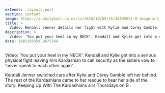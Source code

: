 ```yaml
--- 
extends: _layouts.post 
section: content 
image: https://i.dailymail.co.uk/1s/2020/10/09/15/34195052-0-image-m-1_1602252844905.jpg 
title: > 
  Video: Kendall Jenner details her fight with Kylie and Corey Gamble 
description: > 
  Video: 'You put your heel in my NECK': Kendall and Kylie get into a serious physical fight leaving Kim Kardashian to call security as the sisters vow to 'never speak to each other again'Kendall Jenner switched cars after Kylie and Corey Gamble left her behind.The rest of the Kardashians came to her rescue to hear her side of the story.Keeping Up With The Kardashians airs Thursdays on E!. 
date: 1602286059.9675744 
--- 
```

Video: 'You put your heel in my NECK': Kendall and Kylie get into a serious physical fight leaving Kim Kardashian to call security as the sisters vow to 'never speak to each other again'

Kendall Jenner switched cars after Kylie and Corey Gamble left her behind. The rest of the Kardashians came to her rescue to hear her side of the story. Keeping Up With The Kardashians airs Thursdays on E!.